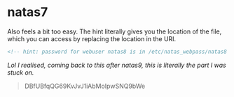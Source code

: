 # natas7

Also feels a bit too easy. The hint literally gives you the location of the file, which you can access by replacing the location in the URI.

```html
<!-- hint: password for webuser natas8 is in /etc/natas_webpass/natas8 -->
```

*Lol I realised, coming back to this after natas9, this is literally the part I was stuck on.*

> DBfUBfqQG69KvJvJ1iAbMoIpwSNQ9bWe